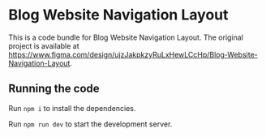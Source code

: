 
  # Blog Website Navigation Layout

  This is a code bundle for Blog Website Navigation Layout. The original project is available at https://www.figma.com/design/ujzJakpkzyRuLxHewLCcHp/Blog-Website-Navigation-Layout.

  ## Running the code

  Run `npm i` to install the dependencies.

  Run `npm run dev` to start the development server.
  